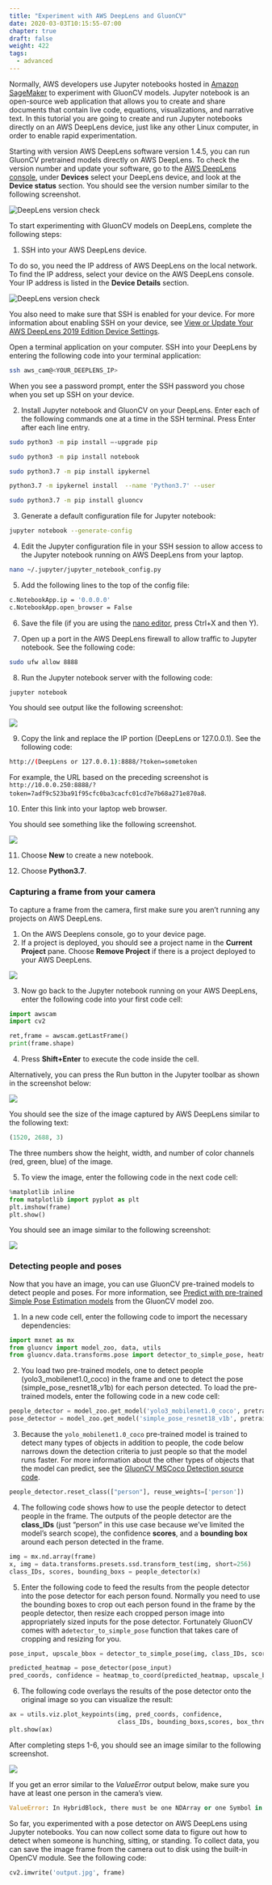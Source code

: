 ```yaml
---
title: "Experiment with AWS DeepLens and GluonCV"
date: 2020-03-03T10:15:55-07:00
chapter: true
draft: false
weight: 422 
tags:
  - advanced
---
```

Normally, AWS developers use Jupyter notebooks hosted in [Amazon SageMaker](https://aws.amazon.com/sagemaker/) to experiment with GluonCV models. Jupyter notebook is an open-source web application that allows you to create and share documents that contain live code, equations, visualizations, and narrative text. In this tutorial you are going to create and run Jupyter notebooks directly on an AWS DeepLens device, just like any other Linux computer, in order to enable rapid experimentation.

Starting with version AWS DeepLens software version 1.4.5, you can run GluonCV pretrained models directly on AWS DeepLens. To check the version number and update your software, go to the [AWS DeepLens console](https://us-east-1.console.aws.amazon.com/deeplens/home), under **Devices** select your DeepLens device, and look at the **Device status** section. You should see the version number similar to the following screenshot.

![DeepLens version check](/images/400_advanced/420_posture_tracker/wfh-posture-tracker-003.jpg)

To start experimenting with GluonCV models on DeepLens, complete the following steps:

1. SSH into your AWS DeepLens device.

To do so, you need the IP address of AWS DeepLens on the local network. To find the IP address, select your device on the AWS DeepLens console. Your IP address is listed in the **Device Details** section.

![DeepLens version check](/images/400_advanced/420_posture_tracker/wfh-posture-tracker-005-2.jpg)

You also need to make sure that SSH is enabled for your device. For more information about enabling SSH on your device, see [View or Update Your AWS DeepLens 2019 Edition Device Settings](https://docs.aws.amazon.com/deeplens/latest/dg/deeplens-v11-device-view-or-edit-settings.html).

Open a terminal application on your computer. SSH into your DeepLens by entering the following code into your terminal application:

```bash
ssh aws_cam@<YOUR_DEEPLENS_IP>
```

When you see a password prompt, enter the SSH password you chose when you set up SSH on your device.

2. Install Jupyter notebook and GluonCV on your DeepLens. Enter each of the following commands one at a time in the SSH terminal. Press Enter after each line entry.

```bash
sudo python3 -m pip install –-upgrade pip

sudo python3 -m pip install notebook

sudo python3.7 -m pip install ipykernel

python3.7 -m ipykernel install  --name 'Python3.7' --user

sudo python3.7 -m pip install gluoncv
```

3. Generate a default configuration file for Jupyter notebook:

```bash
jupyter notebook --generate-config
```

4. Edit the Jupyter configuration file in your SSH session to allow access to the Jupyter notebook running on AWS DeepLens from your laptop.

```bash
nano ~/.jupyter/jupyter_notebook_config.py
```

5. Add the following lines to the top of the config file:

```bash
c.NotebookApp.ip = '0.0.0.0'
c.NotebookApp.open_browser = False
```

6. Save the file (if you are using the [nano editor](https://wiki.gentoo.org/wiki/Nano/Basics_Guide), press Ctrl+X and then Y).

7. Open up a port in the AWS DeepLens firewall to allow traffic to Jupyter notebook. See the following code:

```bash
sudo ufw allow 8888
```

8. Run the Jupyter notebook server with the following code:

```bash
jupyter notebook
```

You should see output like the following screenshot:

![](/images/400_advanced/420_posture_tracker/wfh-posture-tracker-007.jpg)

9. Copy the link and replace the IP portion (DeepLens or 127.0.0.1). See the following code:

```bash
http://(DeepLens or 127.0.0.1):8888/?token=sometoken
```

For example, the URL based on the preceding screenshot is `http://10.0.0.250:8888/?token=7adf9c523ba91f95cfc0ba3cacfc01cd7e7b68a271e870a8`.

10. Enter this link into your laptop web browser.

You should see something like the following screenshot.

![](/images/400_advanced/420_posture_tracker/wfh-posture-tracker-009.jpg)

11. Choose **New** to create a new notebook.

12. Choose **Python3.7**.

### Capturing a frame from your camera

To capture a frame from the camera, first make sure you aren’t running any projects on AWS DeepLens.

1. On the AWS Deeplens console, go to your device page.
2. If a project is deployed, you should see a project name in the **Current Project** pane. Choose **Remove Project** if there is a project deployed to your AWS DeepLens.

![](/images/400_advanced/420_posture_tracker/wfh-posture-tracker-011.jpg)

3. Now go back to the Jupyter notebook running on your AWS DeepLens, enter the following code into your first code cell:

```python
import awscam
import cv2

ret,frame = awscam.getLastFrame()
print(frame.shape)
```

4. Press **Shift+Enter** to execute the code inside the cell.

Alternatively, you can press the Run button in the Jupyter toolbar as shown in the screenshot below:

![](/images/400_advanced/420_posture_tracker/wfh-posture-tracker-013.jpg)

You should see the size of the image captured by AWS DeepLens similar to the following text:

```python
(1520, 2688, 3)
```

The three numbers show the height, width, and number of color channels (red, green, blue) of the image.

5. To view the image, enter the following code in the next code cell:

```python
%matplotlib inline
from matplotlib import pyplot as plt
plt.imshow(frame)
plt.show()
```

You should see an image similar to the following screenshot:

![](/images/400_advanced/420_posture_tracker/wfh-posture-tracker-015.jpg)

### Detecting people and poses

Now that you have an image, you can use GluonCV pre-trained models to detect people and poses. For more information, see [Predict with pre-trained Simple Pose Estimation models](https://gluon-cv.mxnet.io/build/examples_pose/demo_simple_pose.html) from the GluonCV model zoo.

1. In a new code cell, enter the following code to import the necessary dependencies:

```python
import mxnet as mx
from gluoncv import model_zoo, data, utils
from gluoncv.data.transforms.pose import detector_to_simple_pose, heatmap_to_coord
```

2. You load two pre-trained models, one to detect people (yolo3_mobilenet1.0_coco) in the frame and one to detect the pose (simple_pose_resnet18_v1b) for each person detected. To load the pre-trained models, enter the following code in a new code cell:

```python
people_detector = model_zoo.get_model('yolo3_mobilenet1.0_coco', pretrained=True)
pose_detector = model_zoo.get_model('simple_pose_resnet18_v1b', pretrained=True)
```

3. Because the `yolo_mobilenet1.0_coco` pre-trained model is trained to detect many types of objects in addition to people, the code below narrows down the detection criteria to just people so that the model runs faster. For more information about the other types of objects that the model can predict, see the [GluonCV MSCoco Detection source code](https://gluon-cv.mxnet.io/_modules/gluoncv/data/mscoco/detection.html).

```python
people_detector.reset_class(["person"], reuse_weights=['person'])
```

4. The following code shows how to use the people detector to detect people in the frame. The outputs of the people detector are the **class_IDs** (just “person” in this use case because we’ve limited the model’s search scope), the confidence **scores**, and a **bounding box** around each person detected in the frame.

```python
img = mx.nd.array(frame)
x, img = data.transforms.presets.ssd.transform_test(img, short=256)
class_IDs, scores, bounding_boxs = people_detector(x)
```

5. Enter the following code to feed the results from the people detector into the pose detector for each person found. Normally you need to use the bounding boxes to crop out each person found in the frame by the people detector, then resize each cropped person image into appropriately sized inputs for the pose detector. Fortunately GluonCV comes with a`detector_to_simple_pose` function that takes care of cropping and resizing for you.

```python
pose_input, upscale_bbox = detector_to_simple_pose(img, class_IDs, scores, bounding_boxs)

predicted_heatmap = pose_detector(pose_input)
pred_coords, confidence = heatmap_to_coord(predicted_heatmap, upscale_bbox)
```

6. The following code overlays the results of the pose detector onto the original image so you can visualize the result:

```python
ax = utils.viz.plot_keypoints(img, pred_coords, confidence,
                              class_IDs, bounding_boxs,scores, box_thresh=0.5, keypoint_thresh=0.2)
plt.show(ax)
```

After completing steps 1-6, you should see an image similar to the following screenshot.

![](/images/400_advanced/420_posture_tracker/wfh-posture-tracker-017-2.jpg)

If you get an error similar to the *ValueError* output below, make sure you have at least one person in the camera’s view.

```python
ValueError: In HybridBlock, there must be one NDArray or one Symbol in the input. Please check the type of the args
```

So far, you experimented with a pose detector on AWS DeepLens using Jupyter notebooks. You can now collect some data to figure out how to detect when someone is hunching, sitting, or standing. To collect data, you can save the image frame from the camera out to disk using the built-in OpenCV module. See the following code:

```python
cv2.imwrite('output.jpg', frame)
```